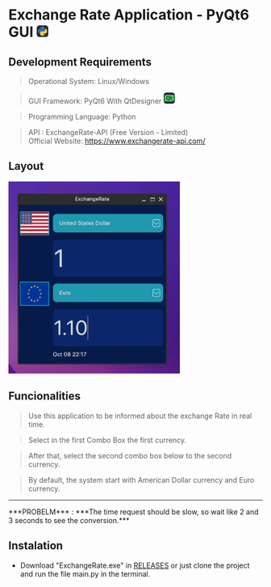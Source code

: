 # Exchange Rate Application - PyQt6 GUI <img src="assets/Python-Dark.svg" alt="layout_gui" width="23"/>

## Development Requirements
> Operational System: Linux/Windows 

> GUI Framework: PyQt6 With QtDesigner  <img src="assets/QT-Dark.svg" alt="logo_qt" width="22" />

> Programming Language: Python

> API : ExchangeRate-API (Free Version - Limited) <br>
>	Official Website: https://www.exchangerate-api.com/


## Layout
<img src="assets/layout_app.png" alt="layout_gui" width="340"/>

## Funcionalities


> Use this application to be informed about the exchange Rate in real time.

> Select in the first Combo Box the first currency.

> After that, select the second combo box below to the second currency.

> By default, the system start with American Dollar currency and Euro currency.


<hr>
***PROBELM*** : ***The time request should be slow, so wait like 2 and 3 seconds to see the conversion.***

## Instalation


- Download "ExchangeRate.exe" in [RELEASES]() or just clone the project and run the file main.py in the terminal.
















